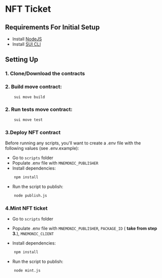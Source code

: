 # NFT Ticket 


## Requirements For Initial Setup
- Install [NodeJS](https://nodejs.org/en/)
- Install [SUI CLI](https://docs.sui.io/guides/developer/getting-started/sui-install) 


## Setting Up
### 1. Clone/Download the contracts

### 2. Build move contract:
```bash
    sui move build
```

### 2. Run tests move contract:
```bash
    sui move test
```

### 3.Deploy NFT contract
Before running any scripts, you'll want to create a .env file with the following values (see .env.example):

+ Go to `scripts` folder
+ Populate .env file  with `MNEMONIC_PUBLISHER`
+ Install dependencies:
```bash
    npm install
```

+ Run the script to publish:
```bash
    node publish.js
```

### 4.Mint NFT ticket

+ Go to `scripts` folder
+ Populate .env file  with `MNEMONIC_PUBLISHER`, `PACKAGE_ID` ( **take from step 3.**), `MNEMONIC_CLIENT`

+ Install dependencies:
```bash
    npm install
```

+ Run the script to publish:
```bash
    node mint.js
```
